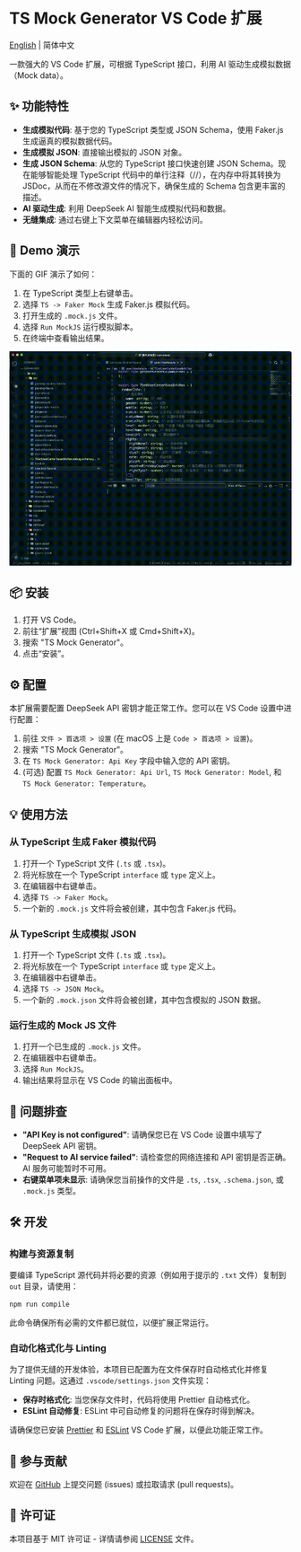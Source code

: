 # TS Mock Generator VS Code 扩展

[English](./README.md) | 简体中文

一款强大的 VS Code 扩展，可根据 TypeScript 接口，利用 AI 驱动生成模拟数据（Mock data）。

## ✨ 功能特性

*   **生成模拟代码**: 基于您的 TypeScript 类型或 JSON Schema，使用 Faker.js 生成逼真的模拟数据代码。
*   **生成模拟 JSON**: 直接输出模拟的 JSON 对象。
*   **生成 JSON Schema**: 从您的 TypeScript 接口快速创建 JSON Schema。现在能够智能处理 TypeScript 代码中的单行注释（//），在内存中将其转换为 JSDoc，从而在不修改源文件的情况下，确保生成的 Schema 包含更丰富的描述。
*   **AI 驱动生成**: 利用 DeepSeek AI 智能生成模拟代码和数据。
*   **无缝集成**: 通过右键上下文菜单在编辑器内轻松访问。

## 🚀 Demo 演示

下面的 GIF 演示了如何：
1.  在 TypeScript 类型上右键单击。
2.  选择 `TS -> Faker Mock` 生成 Faker.js 模拟代码。
3.  打开生成的 `.mock.js` 文件。
4.  选择 `Run MockJS` 运行模拟脚本。
5.  在终端中查看输出结果。

![TS Mock Generator Demo](https://raw.githubusercontent.com/brahmachen/ts-mock-generator/refs/heads/main/examples/output.gif)

## 📦 安装

1.  打开 VS Code。
2.  前往“扩展”视图 (Ctrl+Shift+X 或 Cmd+Shift+X)。
3.  搜索 "TS Mock Generator"。
4.  点击“安装”。

## ⚙️ 配置

本扩展需要配置 DeepSeek API 密钥才能正常工作。您可以在 VS Code 设置中进行配置：

1.  前往 `文件 > 首选项 > 设置` (在 macOS 上是 `Code > 首选项 > 设置`)。
2.  搜索 "TS Mock Generator"。
3.  在 `TS Mock Generator: Api Key` 字段中输入您的 API 密钥。
4.  (可选) 配置 `TS Mock Generator: Api Url`, `TS Mock Generator: Model`, 和 `TS Mock Generator: Temperature`。

## 💡 使用方法

### 从 TypeScript 生成 Faker 模拟代码

1.  打开一个 TypeScript 文件 (`.ts` 或 `.tsx`)。
2.  将光标放在一个 TypeScript `interface` 或 `type` 定义上。
3.  在编辑器中右键单击。
4.  选择 `TS -> Faker Mock`。
5.  一个新的 `.mock.js` 文件将会被创建，其中包含 Faker.js 代码。

### 从 TypeScript 生成模拟 JSON

1.  打开一个 TypeScript 文件 (`.ts` 或 `.tsx`)。
2.  将光标放在一个 TypeScript `interface` 或 `type` 定义上。
3.  在编辑器中右键单击。
4.  选择 `TS -> JSON Mock`。
5.  一个新的 `.mock.json` 文件将会被创建，其中包含模拟的 JSON 数据。

### 运行生成的 Mock JS 文件

1.  打开一个已生成的 `.mock.js` 文件。
2.  在编辑器中右键单击。
3.  选择 `Run MockJS`。
4.  输出结果将显示在 VS Code 的输出面板中。

## 🤔 问题排查

*   **"API Key is not configured"**: 请确保您已在 VS Code 设置中填写了 DeepSeek API 密钥。
*   **"Request to AI service failed"**: 请检查您的网络连接和 API 密钥是否正确。AI 服务可能暂时不可用。
*   **右键菜单项未显示**: 请确保您当前操作的文件是 `.ts`, `.tsx`, `.schema.json`, 或 `.mock.js` 类型。

## 🛠️ 开发

### 构建与资源复制

要编译 TypeScript 源代码并将必要的资源（例如用于提示的 `.txt` 文件）复制到 `out` 目录，请使用：

```bash
npm run compile
```

此命令确保所有必需的文件都已就位，以便扩展正常运行。

### 自动化格式化与 Linting

为了提供无缝的开发体验，本项目已配置为在文件保存时自动格式化并修复 Linting 问题。这通过 `.vscode/settings.json` 文件实现：

*   **保存时格式化**: 当您保存文件时，代码将使用 Prettier 自动格式化。
*   **ESLint 自动修复**: ESLint 中可自动修复的问题将在保存时得到解决。

请确保您已安装 [Prettier](https://marketplace.visualstudio.com/items?itemName=esbenp.prettier-vscode) 和 [ESLint](https://marketplace.visualstudio.com/items?itemName=dbaeumer.vscode-eslint) VS Code 扩展，以便此功能正常工作。

## 🤝 参与贡献

欢迎在 [GitHub](https://github.com/brahmachen/ts-mock-generator) 上提交问题 (issues) 或拉取请求 (pull requests)。

## 📄 许可证

本项目基于 MIT 许可证 - 详情请参阅 [LICENSE](LICENSE) 文件。